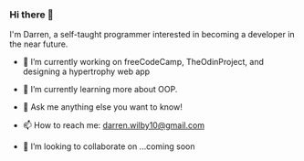 ### Hi there 👋

I'm Darren, a self-taught programmer interested in becoming a developer in the near future.

- 🔭 I’m currently working on freeCodeCamp, TheOdinProject, and designing a hypertrophy web app
- 🌱 I’m currently learning more about OOP.
- 💬 Ask me anything else you want to know!
- 📫 How to reach me: darren.wilby10@gmail.com


- 👯 I’m looking to collaborate on ...coming soon

<!--
**Darren-Wilby/Darren-Wilby** is a ✨ _special_ ✨ repository because its `README.md` (this file) appears on your GitHub profile.

Here are some ideas to get you started:

- 🔭 I’m currently working on ...
- 🌱 I’m currently learning ...
- 👯 I’m looking to collaborate on ...
- 💬 Ask me anything you want to know!
- 📫 How to reach me: ...
- 😄 Pronouns: he/him
- ⚡ Fun fact: ...
-->
